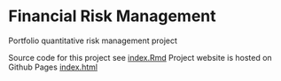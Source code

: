 # Financial Risk Management
Portfolio quantitative risk management project

Source code for this project see [index.Rmd](https://github.com/BriAnWuu/Financial_Risk_Management/blob/main/index.Rmd)
Project website is hosted on Github Pages [index.html](https://brianwuu.github.io/Financial_Risk_Management/)